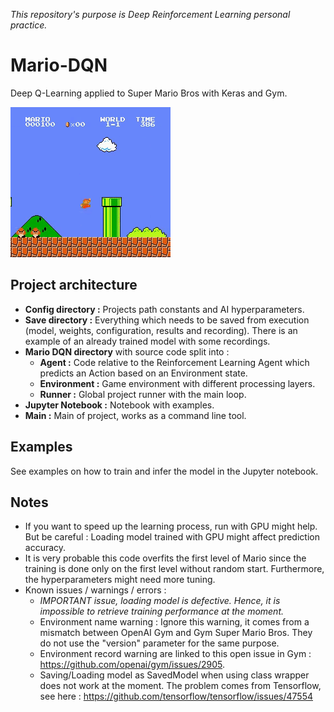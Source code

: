 *This repository's purpose is Deep Reinforcement Learning personal practice.*

# Mario-DQN

Deep Q-Learning applied to Super Mario Bros with Keras and Gym.

![](./save/cpu_trained/video/rl-video-episode-2250.gif)

## Project architecture

- **Config directory :** Projects path constants and AI hyperparameters. 
- **Save directory :** Everything which needs to be saved from execution (model, weights, configuration, results and recording). There is an example of an already trained model with some recordings.
- **Mario DQN directory** with source code split into : 
  - **Agent :** Code relative to the Reinforcement Learning Agent which predicts an Action based on an Environment state.
  - **Environment :** Game environment with different processing layers. 
  - **Runner :** Global project runner with the main loop.
- **Jupyter Notebook :** Notebook with examples.
- **Main :** Main of project, works as a command line tool.

## Examples

See examples on how to train and infer the model in the Jupyter notebook.

## Notes

- If you want to speed up the learning process, run with GPU might help. But be careful : Loading model trained with GPU might affect prediction accuracy.
- It is very probable this code overfits the first level of Mario since the training is done only on the first level without random start. Furthermore, the hyperparameters might need more tuning.
- Known issues / warnings / errors : 
  - *IMPORTANT issue, loading model is defective. Hence, it is impossible to retrieve training performance at the moment.*  
  - Environment name warning : Ignore this warning, it comes from a mismatch between OpenAI Gym and Gym Super Mario Bros. They do not use the "version" parameter for the same purpose.
  - Environment record warning are linked to this open issue in Gym : https://github.com/openai/gym/issues/2905.
  - Saving/Loading model as SavedModel when using class wrapper does not work at the moment. The problem comes from Tensorflow, see here : https://github.com/tensorflow/tensorflow/issues/47554